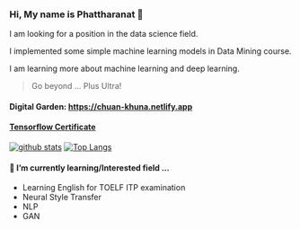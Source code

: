 ### Hi, My name is Phattharanat 👋

I am looking for a position in the data science field.

I implemented some simple machine learning models in Data Mining course.

I am learning more about machine learning and deep learning. 

> Go beyond ... Plus Ultra!

#### Digital Garden: https://chuan-khuna.netlify.app

#### [Tensorflow Certificate](https://www.credential.net/425e55ab-ed24-446a-a8bc-2c5b80622af2#gs.uidr12)

[![github stats](https://github-readme-stats-chuan-khuna.vercel.app/api?username=chuan-khuna&theme=algolia&count_private=true)](https://github-readme-stats-chuan-khuna.vercel.app/api?username=chuan-khuna&theme=algolia&count_private=true)
[![Top Langs](https://github-readme-stats-chuan-khuna.vercel.app/api/top-langs/?username=chuan-khuna&langs_count=8&layout=compact&theme=algolia&card_width=445&hide=html,css,javascript)](https://github-readme-stats-chuan-khuna.vercel.app/api/top-langs/?username=chuan-khuna&langs_count=8&layout=compact&theme=algolia&card_width=445&hide=html,css,javascript)

#### 🌱 I’m currently learning/Interested field ...
- Learning English for TOELF ITP examination
- Neural Style Transfer
- NLP
- GAN

<!--
**chuan-khuna/chuan-khuna** is a ✨ _special_ ✨ repository because its `README.md` (this file) appears on your GitHub profile.

Here are some ideas to get you started:

- 🔭 I’m currently working on ...
- 🌱 I’m currently learning ...
- 👯 I’m looking to collaborate on ...
- 🤔 I’m looking for help with ...
- 💬 Ask me about ...
- 📫 How to reach me: ...
- 😄 Pronouns: ...
- ⚡ Fun fact: ...
-->
